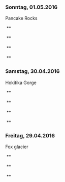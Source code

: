 ### Sonntag, 01.05.2016

Pancake Rocks

![]()
**

![]()
**

![]()
**

![]()
**


### Samstag, 30.04.2016

Hokitika Gorge

![]()
**

![]()
**

![]()
**

![]()
**


### Freitag, 29.04.2016

Fox glacier

![]()
**

![]()
**

![]()
**
